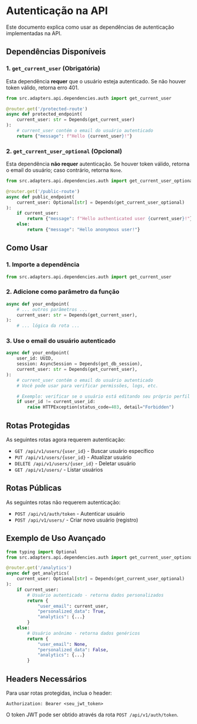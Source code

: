 # Autenticação na API

Este documento explica como usar as dependências de autenticação implementadas na API.

## Dependências Disponíveis

### 1. `get_current_user` (Obrigatória)

Esta dependência **requer** que o usuário esteja autenticado. Se não houver token válido, retorna erro 401.

```python
from src.adapters.api.dependencies.auth import get_current_user

@router.get('/protected-route')
async def protected_endpoint(
    current_user: str = Depends(get_current_user)
):
    # current_user contém o email do usuário autenticado
    return {"message": f"Hello {current_user}!"}
```

### 2. `get_current_user_optional` (Opcional)

Esta dependência **não requer** autenticação. Se houver token válido, retorna o email do usuário; caso contrário, retorna `None`.

```python
from src.adapters.api.dependencies.auth import get_current_user_optional

@router.get('/public-route')
async def public_endpoint(
    current_user: Optional[str] = Depends(get_current_user_optional)
):
    if current_user:
        return {"message": f"Hello authenticated user {current_user}!"}
    else:
        return {"message": "Hello anonymous user!"}
```

## Como Usar

### 1. Importe a dependência

```python
from src.adapters.api.dependencies.auth import get_current_user
```

### 2. Adicione como parâmetro da função

```python
async def your_endpoint(
    # ... outros parâmetros ...
    current_user: str = Depends(get_current_user),
):
    # ... lógica da rota ...
```

### 3. Use o email do usuário autenticado

```python
async def your_endpoint(
    user_id: UUID,
    session: AsyncSession = Depends(get_db_session),
    current_user: str = Depends(get_current_user),
):
    # current_user contém o email do usuário autenticado
    # Você pode usar para verificar permissões, logs, etc.

    # Exemplo: verificar se o usuário está editando seu próprio perfil
    if user_id != current_user_id:
        raise HTTPException(status_code=403, detail="Forbidden")
```

## Rotas Protegidas

As seguintes rotas agora requerem autenticação:

- `GET /api/v1/users/{user_id}` - Buscar usuário específico
- `PUT /api/v1/users/{user_id}` - Atualizar usuário
- `DELETE /api/v1/users/{user_id}` - Deletar usuário
- `GET /api/v1/users/` - Listar usuários

## Rotas Públicas

As seguintes rotas não requerem autenticação:

- `POST /api/v1/auth/token` - Autenticar usuário
- `POST /api/v1/users/` - Criar novo usuário (registro)

## Exemplo de Uso Avançado

```python
from typing import Optional
from src.adapters.api.dependencies.auth import get_current_user_optional

@router.get('/analytics')
async def get_analytics(
    current_user: Optional[str] = Depends(get_current_user_optional)
):
    if current_user:
        # Usuário autenticado - retorna dados personalizados
        return {
            "user_email": current_user,
            "personalized_data": True,
            "analytics": {...}
        }
    else:
        # Usuário anônimo - retorna dados genéricos
        return {
            "user_email": None,
            "personalized_data": False,
            "analytics": {...}
        }
```

## Headers Necessários

Para usar rotas protegidas, inclua o header:

```
Authorization: Bearer <seu_jwt_token>
```

O token JWT pode ser obtido através da rota `POST /api/v1/auth/token`.

